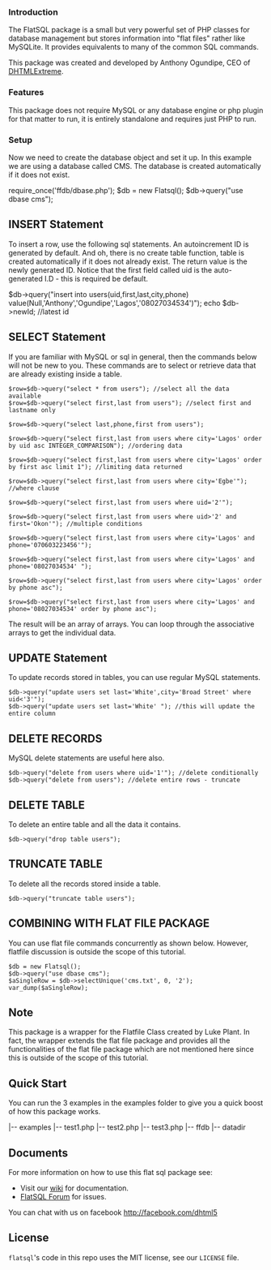 ### Introduction

The FlatSQL package is a small but very powerful set of PHP classes for database management but stores information into "flat files" rather like MySQLite. It provides equivalents to many of the common SQL commands.

This package was created and developed by Anthony Ogundipe, CEO of [DHTMLExtreme](http://www.dhtmlextreme.net).

### Features
This package does not require MySQL or any database engine or php plugin for that matter to run, 
it is entirely standalone and requires just PHP to run.

### Setup

Now we need to create the database object and set it up. In this example we are using a database called CMS. The database is created automatically if it does not exist.

require_once('ffdb/dbase.php');
$db = new Flatsql();
$db->query("use dbase cms");


## INSERT Statement
To insert a row, use the following sql statements. An autoincrement ID is generated by default. 
And oh, there is no create table function, table is created automatically if it does not already exist. 
The return value is the newly generated ID. Notice that the first field called uid is the auto-generated I.D - this is required be default.

$db->query("insert into users(uid,first,last,city,phone) value(Null,'Anthony','Ogundipe','Lagos','08027034534')"); 
echo $db->newId; //latest id

## SELECT Statement
If you are familiar with MySQL or sql in general, then the commands below will not be new to you. These commands are to select
or retrieve data that are already existing inside a table.

```
$row=$db->query("select * from users"); //select all the data available
$row=$db->query("select first,last from users"); //select first and lastname only

$row=$db->query("select last,phone,first from users"); 

$row=$db->query("select first,last from users where city='Lagos' order by uid asc INTEGER_COMPARISON"); //ordering data 

$row=$db->query("select first,last from users where city='Lagos' order by first asc limit 1"); //limiting data returned 

$row=$db->query("select first,last from users where city='Egbe'"); //where clause

$row=$db->query("select first,last from users where uid='2'"); 

$row=$db->query("select first,last from users where uid>'2' and first='Okon'"); //multiple conditions

$row=$db->query("select first,last from users where city='Lagos' and phone='070603223456'"); 

$row=$db->query("select first,last from users where city='Lagos' and phone='08027034534' "); 

$row=$db->query("select first,last from users where city='Lagos' order by phone asc"); 

$row=$db->query("select first,last from users where city='Lagos' and phone='08027034534' order by phone asc");
```

The result will be an array of arrays. You can loop through the associative arrays to get the individual data.

## UPDATE Statement
To update records stored in tables, you can use regular MySQL statements.

```
$db->query("update users set last='White',city='Broad Street' where uid<'3'");
$db->query("update users set last='White' "); //this will update the entire column
```

## DELETE RECORDS

MySQL delete statements are useful here also. 

```
$db->query("delete from users where uid='1'"); //delete conditionally
$db->query("delete from users"); //delete entire rows - truncate
```


## DELETE TABLE

To delete an entire table and all the data it contains.

```$db->query("drop table users");```

## TRUNCATE TABLE
To delete all the records stored inside a table.

```$db->query("truncate table users");```

## COMBINING WITH FLAT FILE PACKAGE

You can use flat file commands concurrently as shown below. However, flatfile discussion is outside the scope of this tutorial. 

```
$db = new Flatsql(); 
$db->query("use dbase cms"); 
$aSingleRow = $db->selectUnique('cms.txt', 0, '2'); 
var_dump($aSingleRow);
```

## Note
This package is a wrapper for the Flatfile Class created by Luke Plant. In fact, the wrapper extends the flat file package and provides all the functionalities of the flat file package which are not mentioned here since this is outside of the scope of this tutorial.


## Quick Start

You can run the 3 examples in the examples folder to give you a quick boost of how this package works.

|-- examples
    |-- test1.php
    |-- test2.php
    |-- test3.php
|-- ffdb
    |-- datadir


## Documents

For more information on how to use this flat sql package see:

* Visit our [wiki](https://github.com/dhtml/flatsql/wiki) for documentation.
* [FlatSQL Forum](https://groups.google.com/forum/#!forum/flatsql) for issues.

You can chat with us on facebook http://facebook.com/dhtml5 

## License

`flatsql`'s code in this repo uses the MIT license, see our `LICENSE` file.
